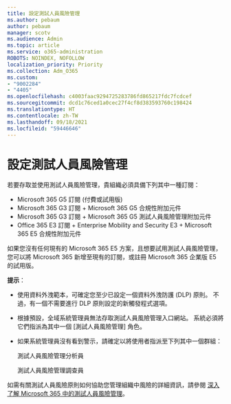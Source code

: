 ```yaml
---
title: 設定測試人員風險管理
ms.author: pebaum
author: pebaum
manager: scotv
ms.audience: Admin
ms.topic: article
ms.service: o365-administration
ROBOTS: NOINDEX, NOFOLLOW
localization_priority: Priority
ms.collection: Adm_O365
ms.custom:
- "9002284"
- "4405"
ms.openlocfilehash: c4003faac9294725283786fd865217fdc7fcdcef
ms.sourcegitcommit: dcd1c76ced1a0cec27f4cf8d383593760c198424
ms.translationtype: HT
ms.contentlocale: zh-TW
ms.lasthandoff: 09/18/2021
ms.locfileid: "59446646"
---
```

# <a name="set-up-insider-risk-management"></a>設定測試人員風險管理

若要存取並使用測試人員風險管理，貴組織必須具備下列其中一種訂閱：

- Microsoft 365 G5 訂閱 (付費或試用版) 
- Microsoft 365 G3 訂閱 + Microsoft 365 G5 合規性附加元件
- Microsoft 365 G3 訂閱 + Microsoft 365 G5 測試人員風險管理附加元件
- Office 365 E3 訂閱 + Enterprise Mobility and Security E3 + Microsoft 365 E5 合規性附加元件

如果您沒有任何現有的 Microsoft 365 E5 方案，且想要試用測試人員風險管理，您可以將 Microsoft 365 新增至現有的訂閱，或註冊 Microsoft 365 企業版 E5 的試用版。

**提示**：

- 使用資料外洩範本，可確定您至少已設定一個資料外洩防護 (DLP) 原則。 不過，有一個不需要進行 DLP 原則設定的新觸發程式選項。

- 根據預設，全域系統管理員無法存取測試人員風險管理入口網站。 系統必須將它們指派為其中一個 [測試人員風險管理] 角色。

- 如果系統管理員沒有看到警示，請確定以將使用者指派至下列其中一個群組：

    測試人員風險管理分析員

    測試人員風險管理調查員

如需有關測試人員風險原則如何協助您管理組織中風險的詳細資訊，請參閱 [深入了解 Microsoft 365 中的測試人員風險管理](https://docs.microsoft.com/microsoft-365/compliance/insider-risk-management)。